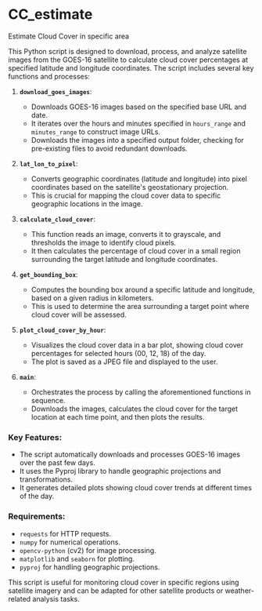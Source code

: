 # CC_estimate
Estimate Cloud Cover in specific area

This Python script is designed to download, process, and analyze satellite images from the GOES-16 satellite to calculate cloud cover percentages at specified latitude and longitude coordinates. The script includes several key functions and processes:

1. **`download_goes_images`**:
   - Downloads GOES-16 images based on the specified base URL and date.
   - It iterates over the hours and minutes specified in `hours_range` and `minutes_range` to construct image URLs.
   - Downloads the images into a specified output folder, checking for pre-existing files to avoid redundant downloads.

2. **`lat_lon_to_pixel`**:
   - Converts geographic coordinates (latitude and longitude) into pixel coordinates based on the satellite's geostationary projection.
   - This is crucial for mapping the cloud cover data to specific geographic locations in the image.

3. **`calculate_cloud_cover`**:
   - This function reads an image, converts it to grayscale, and thresholds the image to identify cloud pixels.
   - It then calculates the percentage of cloud cover in a small region surrounding the target latitude and longitude coordinates.

4. **`get_bounding_box`**:
   - Computes the bounding box around a specific latitude and longitude, based on a given radius in kilometers.
   - This is used to determine the area surrounding a target point where cloud cover will be assessed.

5. **`plot_cloud_cover_by_hour`**:
   - Visualizes the cloud cover data in a bar plot, showing cloud cover percentages for selected hours (00, 12, 18) of the day.
   - The plot is saved as a JPEG file and displayed to the user.

6. **`main`**:
   - Orchestrates the process by calling the aforementioned functions in sequence.
   - Downloads the images, calculates the cloud cover for the target location at each time point, and then plots the results.

### Key Features:
- The script automatically downloads and processes GOES-16 images over the past few days.
- It uses the Pyproj library to handle geographic projections and transformations.
- It generates detailed plots showing cloud cover trends at different times of the day.

### Requirements:
- `requests` for HTTP requests.
- `numpy` for numerical operations.
- `opencv-python` (cv2) for image processing.
- `matplotlib` and `seaborn` for plotting.
- `pyproj` for handling geographic projections.

This script is useful for monitoring cloud cover in specific regions using satellite imagery and can be adapted for other satellite products or weather-related analysis tasks.
